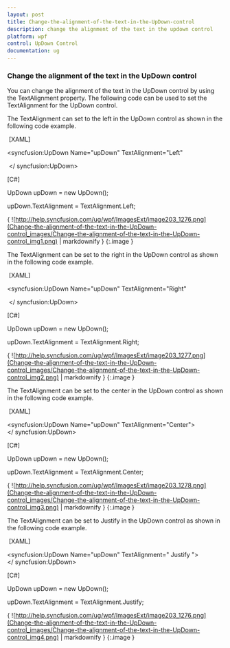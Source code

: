 ```yaml
---
layout: post
title: Change-the-alignment-of-the-text-in-the-UpDown-control
description: change the alignment of the text in the updown control
platform: wpf
control: UpDown Control
documentation: ug
---
```


### Change the alignment of the text in the UpDown control

You can change the alignment of the text in the UpDown control by using the TextAlignment property. The following code can be used to set the TextAlignment for the UpDown control. 

The TextAlignment can set to the left in the UpDown control as shown in the following code example.

 [XAML]

<syncfusion:UpDown Name="upDown" TextAlignment="Left"

>
 &lt;/ syncfusion:UpDown&gt; 



[C#]

UpDown upDown = new UpDown();

upDown.TextAlignment = TextAlignment.Left;



{ ![http://help.syncfusion.com/ug/wpf/ImagesExt/image203_1276.png](Change-the-alignment-of-the-text-in-the-UpDown-control_images/Change-the-alignment-of-the-text-in-the-UpDown-control_img1.png) | markdownify }
{:.image }




The TextAlignment can be set to the right in the UpDown control as shown in the following code example.

 [XAML]

<syncfusion:UpDown Name="upDown" TextAlignment="Right"

>
 &lt;/ syncfusion:UpDown&gt; 



[C#]

UpDown upDown = new UpDown();

upDown.TextAlignment = TextAlignment.Right;

{ ![http://help.syncfusion.com/ug/wpf/ImagesExt/image203_1277.png](Change-the-alignment-of-the-text-in-the-UpDown-control_images/Change-the-alignment-of-the-text-in-the-UpDown-control_img2.png) | markdownify }
{:.image }


The TextAlignment can be set to the center in the UpDown control as shown in the following code example.

 [XAML]

&lt;syncfusion:UpDown Name="upDown" TextAlignment="Center"&gt; 
&lt;/ syncfusion:UpDown&gt; 



[C#]

UpDown upDown = new UpDown();

upDown.TextAlignment = TextAlignment.Center;



{ ![http://help.syncfusion.com/ug/wpf/ImagesExt/image203_1278.png](Change-the-alignment-of-the-text-in-the-UpDown-control_images/Change-the-alignment-of-the-text-in-the-UpDown-control_img3.png) | markdownify }
{:.image }


The TextAlignment can be set to Justify in the UpDown control as shown in the following code example.

 [XAML]

&lt;syncfusion:UpDown Name="upDown" TextAlignment=" Justify "&gt; 
&lt;/ syncfusion:UpDown&gt;



[C#]

UpDown upDown = new UpDown();

upDown.TextAlignment = TextAlignment.Justify;



{ ![http://help.syncfusion.com/ug/wpf/ImagesExt/image203_1276.png](Change-the-alignment-of-the-text-in-the-UpDown-control_images/Change-the-alignment-of-the-text-in-the-UpDown-control_img4.png) | markdownify }
{:.image }


